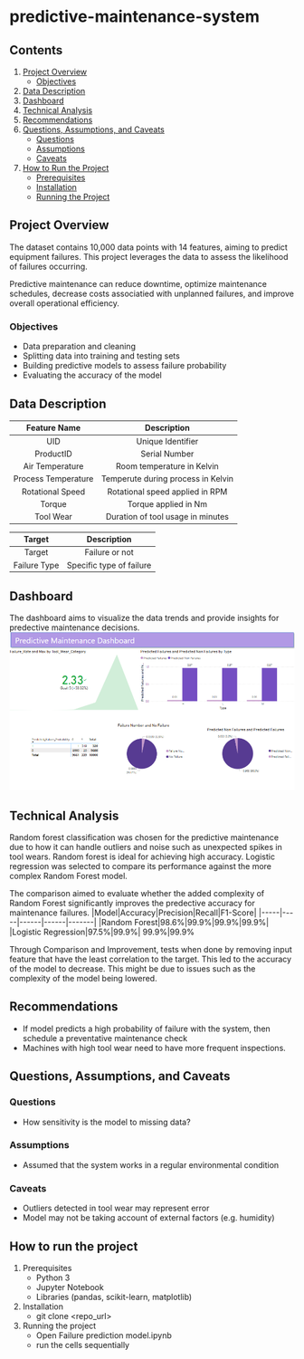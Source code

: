 # predictive-maintenance-system

## Contents
1. [Project Overview](#project-overview)  
   - [Objectives](#objectives)  
2. [Data Description](#data-description)  
3. [Dashboard](#dashboard)  
4. [Technical Analysis](#technical-analysis)  
5. [Recommendations](#recommendations)  
6. [Questions, Assumptions, and Caveats](#questions-assumptions-and-caveats) 
   - [Questions](#questions)
   - [Assumptions](#assumptions)
   - [Caveats](#caveats)  
7. [How to Run the Project](#how-to-run-the-project)  
   - [Prerequisites](#prerequisites)  
   - [Installation](#installation)  
   - [Running the Project](#running-the-project)  
## Project Overview
The dataset contains 10,000 data points with 14 features, aiming to predict equipment failures. This project leverages the data to assess the likelihood of failures occurring.

Predictive maintenance can reduce downtime, optimize maintenance schedules, decrease costs associatied with unplanned failures, and improve overall operational efficiency.
### Objectives
- Data preparation and cleaning
- Splitting data into training and testing sets
- Building predictive models to assess failure probability
- Evaluating the accuracy of the model 
## Data Description
|Feature Name|Description|
|:-----------:|:---------:|
|UID|Unique Identifier|
|ProductID|Serial Number|
|Air Temperature|Room temperature in Kelvin|
|Process Temperature|Temperute during process in Kelvin|
|Rotational Speed|Rotational speed applied in RPM|
|Torque|Torque applied in Nm|
|Tool Wear|Duration of tool usage in minutes|

|Target|Description|
|:------:|:-----:|
|Target|Failure or not|
|Failure Type|Specific type of failure|
## Dashboard
The dashboard aims to visualize the data trends and provide insights for predective maintenance decisions.
![alt text](image.png)
## Technical Analysis
Random forest classification was chosen for the predictive maintenance due to how it can handle outliers and noise such as unexpected spikes in tool wears. Random forest is ideal for achieving high accuracy.
Logistic regression was selected to compare its performance against the more complex Random Forest model. 

The comparison aimed to evaluate whether the added complexity of Random Forest significantly improves the predective accuracy for maintenance failures.
|Model|Accuracy|Precision|Recall|F1-Score|
|-----|-----|------|------|-------|
|Random Forest|98.6%|99.9%|99.9%|99.9%|
|Logistic Regression|97.5%|99.9%| 99.9%|99.9%

Through Comparison and Improvement, tests when done by removing input feature that have the least correlation to the target. This led to the accuracy of the model to decrease. This might be due to issues such as the complexity of the model being lowered.
## Recommendations
- If model predicts a high probability of failure with the system, then schedule a preventative maintenance check
- Machines with high tool wear need to have more frequent inspections.
## Questions, Assumptions, and Caveats
### Questions
- How sensitivity is the model to missing data?
### Assumptions
- Assumed that the system works in a regular environmental condition
### Caveats
- Outliers detected in tool wear may represent error 
- Model may not be taking account of external factors (e.g. humidity)
## How to run the project
1. Prerequisites
    - Python 3
    - Jupyter Notebook
    - Libraries (pandas, scikit-learn, matplotlib)
2. Installation
    - git clone <repo_url>
3. Running the project
    - Open Failure prediction model.ipynb
    - run the cells sequentially 




